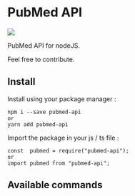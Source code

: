 # PubMed API

<img src="./coverage/badge-functions.svg">

PubMed API for nodeJS.<br/>

Feel free to contribute.<br/>

## Install

Install using your package manager :<br/>

    npm i --save pubmed-api
    or
    yarn add pubmed-api

Import the package in your js / ts file :<br/>

    const  pubmed = require("pubmed-api");
    or
    import pubmed from "pubmed-api";

## Available commands
